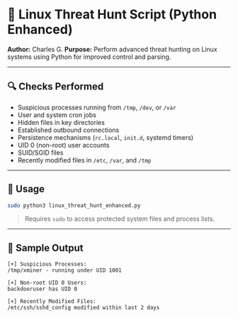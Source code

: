 # 🐍 Linux Threat Hunt Script (Python Enhanced)

**Author:** Charles G. 
**Purpose:** Perform advanced threat hunting on Linux systems using Python for improved control and parsing.

---

## 🔍 Checks Performed

- Suspicious processes running from `/tmp`, `/dev`, or `/var`
- User and system cron jobs
- Hidden files in key directories
- Established outbound connections
- Persistence mechanisms (`rc.local`, `init.d`, systemd timers)
- UID 0 (non-root) user accounts
- SUID/SGID files
- Recently modified files in `/etc`, `/var`, and `/tmp`

---

## 🚀 Usage

```bash
sudo python3 linux_threat_hunt_enhanced.py
```

> Requires `sudo` to access protected system files and process lists.

---

## 📄 Sample Output

```
[+] Suspicious Processes:
/tmp/xminer - running under UID 1001

[+] Non-root UID 0 Users:
backdooruser has UID 0

[+] Recently Modified Files:
/etc/ssh/sshd_config modified within last 2 days
```


